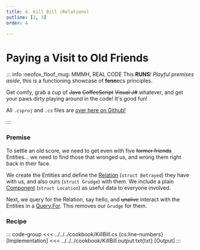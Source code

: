 ```yaml
---
title: 4. Kill Bill (Relations)
outline: [2, 3]
order: 4

---
```


# Paying a Visit to Old Friends

::: info :neofox_floof_mug: MMMH, REAL CODE
This **RUNS**! *Playful premises aside*, this is a functioning showcase of **fenn**ecs principles.

Get comfy, grab a cup of ~~Java~~ ~~CoffeeScript~~ ~~Visual J#~~ whatever, and get your paws dirty playing around in the code! It's good fun!

All `.csproj` and `.cs` files are [over here on Github!](https://github.com/thygrrr/fennecs/blob/main/cookbook) 

:::

### Premise
To settle an old score, we need to get even with five ~~former friends~~ Entities... we need to find those that wronged us, and wrong them right back in their face.

We create the Entities and define the [Relation](../../docs/Relation.md) (`struct Betrayed`) they have with us, and also ours (`struct Grudge`) with them. We include a plain [Component](/docs/Components/) (`struct Location`) as useful data to everyone involved.

Next, we query for the Relation, say hello, and ~~unalive~~ interact with the Entities in a [Query.For](../../docs/Queries/StreamQueries/Query.For.md). This removes our `Grudge` for them.

### Recipe
::: code-group
<<< ../../../cookbook/KillBill.cs {cs:line-numbers} [Implementation]
<<< ../../../cookbook/KillBill.output.txt{txt} [Output]
:::
